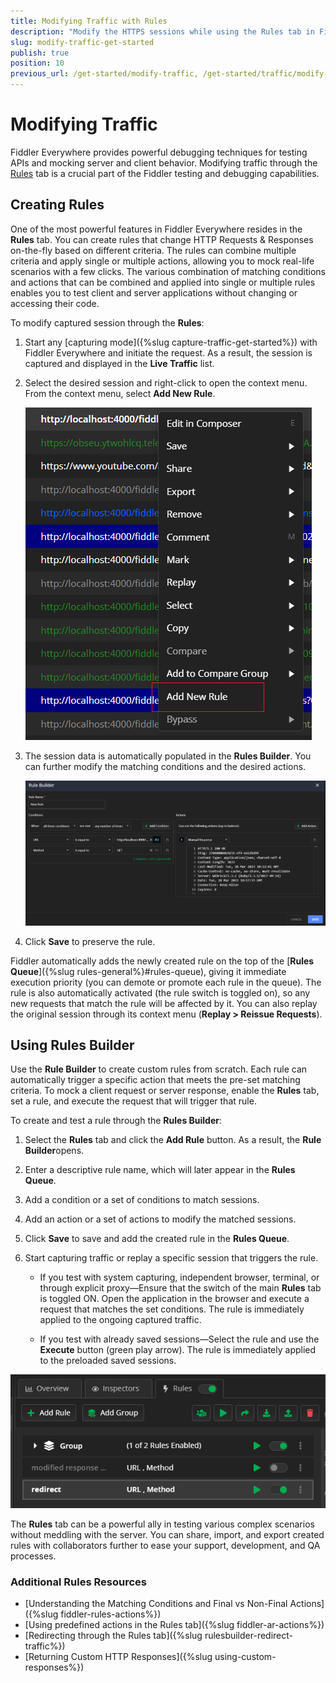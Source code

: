 ```yaml
---
title: Modifying Traffic with Rules
description: "Modify the HTTPS sessions while using the Rules tab in Fiddler Everywhre web-debugging proxy tool."
slug: modify-traffic-get-started
publish: true
position: 10
previous_url: /get-started/modify-traffic, /get-started/traffic/modify-traffic, /traffic/modify-traffic, /user-guide/rules, /get-started/mock-server-response, /mock-server-response
---
```


# Modifying Traffic

Fiddler Everywhere provides powerful debugging techniques for testing APIs and mocking server and client behavior. Modifying traffic through the [Rules](#using-rules) tab is a crucial part of the Fiddler testing and debugging capabilities.


## Creating Rules

One of the most powerful features in Fiddler Everywhere resides in the **Rules** tab. You can create rules that change HTTP Requests & Responses on-the-fly based on different criteria. The rules can combine multiple criteria and apply single or multiple actions, allowing you to mock real-life scenarios with a few clicks. The various combination of matching conditions and actions that can be combined and applied into single or multiple rules enables you to test client and server applications without changing or accessing their code. 

To modify captured session through the **Rules**:

1. Start any [capturing mode]({%slug capture-traffic-get-started%}) with Fiddler Everywhere and initiate the request. As a result, the session is captured and displayed in the **Live Traffic** list.

1. Select the desired session and right-click to open the context menu. From the context menu, select **Add New Rule**.

    ![Add new rule through selecting a session and using the context menu](../images/livetraffic/rb/add-new-rule-context-menu.png)

1. The session data is automatically populated in the **Rules Builder**. You can further modify the matching conditions and the desired actions. 

    ![Automatically loaded session in Rules builder](../images/livetraffic/rb/add-new-rule-loaded-in-rules-builder.png)

1. Click **Save** to preserve the rule.

Fiddler automatically adds the newly created rule on the top of the [**Rules Queue**]({%slug rules-general%}#rules-queue), giving it immediate execution priority (you can demote or promote each rule in the queue). The rule is also automatically activated (the rule switch is toggled on), so any new requests that match the rule will be affected by it. You can also replay the original session through its context menu (**Replay > Reissue Requests**).


## Using Rules Builder

Use the **Rule Builder** to create custom rules from scratch. Each rule can automatically trigger a specific action that meets the pre-set matching criteria. To mock a client request or server response, enable the **Rules** tab, set a rule, and execute the request that will trigger that rule.

To create and test a rule through the **Rules Builder**:

1. Select the **Rules** tab and click the **Add Rule** button. As a result, the **Rule Builder**opens.

1. Enter a descriptive rule name, which will later appear in the **Rules Queue**.

1. Add a condition or a set of conditions to match sessions.

1. Add an action or a set of actions to modify the matched sessions.

1. Click **Save** to save and add the created rule in the **Rules Queue**.

1. Start capturing traffic or replay a specific session that triggers the rule.

    - If you test with system capturing, independent browser, terminal, or through explicit proxy&mdash;Ensure that the switch of the main **Rules** tab is toggled ON. Open the application in the browser and execute a request that matches the set conditions. The rule is immediately applied to the ongoing captured traffic.

    - If you test with already saved sessions&mdash;Select the rule and use the **Execute** button (green play arrow). The rule is immediately applied to the preloaded saved sessions.

![Example of active Rules tab with rules and groups](../images/rules/rules-tab-active.png)

The **Rules** tab can be a powerful ally in testing various complex scenarios without meddling with the server. You can share, import, and export created rules with collaborators further to ease your support, development, and QA processes.

### Additional Rules Resources

- [Understanding the Matching Conditions and Final vs Non-Final Actions]({%slug fiddler-rules-actions%})
- [Using predefined actions in the Rules tab]({%slug fiddler-ar-actions%})
- [Redirecting through the Rules tab]({%slug rulesbuilder-redirect-traffic%})
- [Returning Custom HTTP Responses]({%slug using-custom-responses%})